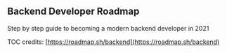 ## Backend Developer Roadmap
Step by step guide to becoming a modern backend developer in 2021

TOC credits: [https://roadmap.sh/backend](https://roadmap.sh/backend)